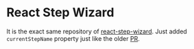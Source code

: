 # React Step Wizard

It is the exact same repository of [react-step-wizard](https://github.com/jcmcneal/react-step-wizard#readme). Just added `currentStepName` property just like the older [PR](https://github.com/jcmcneal/react-step-wizard/pull/96).
